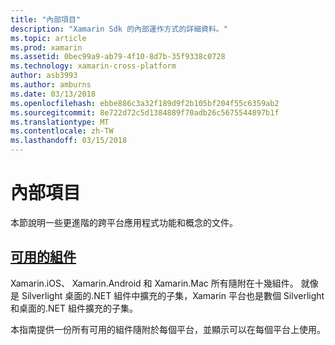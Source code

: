 ```yaml
---
title: "內部項目"
description: "Xamarin Sdk 的內部運作方式的詳細資料。"
ms.topic: article
ms.prod: xamarin
ms.assetid: 0bec99a9-ab79-4f10-8d7b-35f9338c0728
ms.technology: xamarin-cross-platform
author: asb3993
ms.author: amburns
ms.date: 03/13/2018
ms.openlocfilehash: ebbe886c3a32f189d9f2b105bf204f55c6359ab2
ms.sourcegitcommit: 8e722d72c5d1384889f70adb26c5675544897b1f
ms.translationtype: MT
ms.contentlocale: zh-TW
ms.lasthandoff: 03/15/2018
---
```

# <a name="internals"></a>內部項目

本節說明一些更進階的跨平台應用程式功能和概念的文件。


## <a name="available-assembliescross-platforminternalsavailable-assembliesmd"></a>[可用的組件](~/cross-platform/internals/available-assemblies.md)

Xamarin.iOS、 Xamarin.Android 和 Xamarin.Mac 所有隨附在十幾組件。 就像是 Silverlight 桌面的.NET 組件中擴充的子集，Xamarin 平台也是數個 Silverlight 和桌面的.NET 組件擴充的子集。

本指南提供一份所有可用的組件隨附於每個平台，並顯示可以在每個平台上使用。




